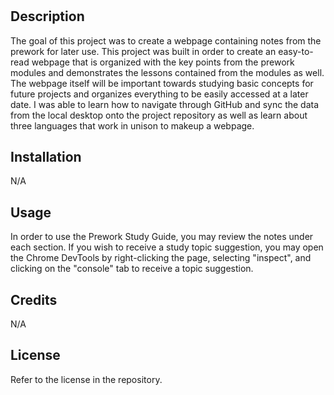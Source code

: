 # <Prework Study Guide Webpage>

## Description
The goal of this project was to create a webpage containing notes from the prework for later use. This project was built in order to create an easy-to-read webpage that is organized with the key points from the prework modules and demonstrates the lessons contained from the modules as well. The webpage itself will be important towards studying basic concepts for future projects and organizes everything to be easily accessed at a later date. I was able to learn how to navigate through GitHub and sync the data from the local desktop onto the project repository as well as learn about three languages that work in unison to makeup a webpage. 

## Installation
N/A

## Usage
In order to use the Prework Study Guide, you may review the notes under each section. If you wish to receive a study topic suggestion, you may open the Chrome DevTools by right-clicking the page, selecting "inspect", and clicking on the "console" tab to receive a topic suggestion. 

## Credits
N/A

## License
Refer to the license in the repository.
